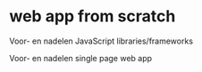 # web app from scratch

Voor- en nadelen JavaScript libraries/frameworks

Voor- en nadelen single page web app